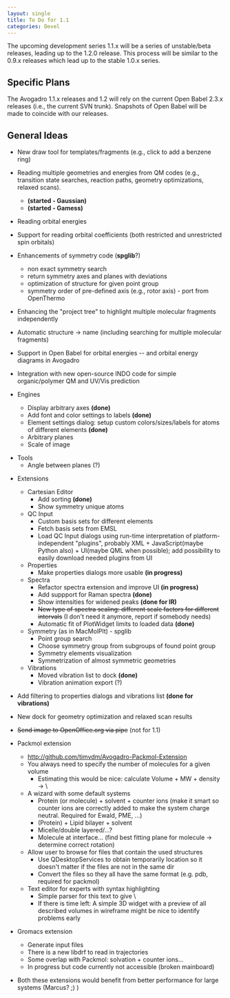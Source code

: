 ```yaml
---
layout: single
title: To Do for 1.1
categories: Devel
---
```




The upcoming development series 1.1.x will be a series of unstable/beta releases, leading up to the 1.2.0 release. This process will be similar to the 0.9.x releases which lead up to the stable 1.0.x series.

Specific Plans
--------------

The Avogadro 1.1.x releases and 1.2 will rely on the current Open Babel 2.3.x releases (i.e., the current SVN trunk). Snapshots of Open Babel will be made to coincide with our releases.

General Ideas
-------------

-   New draw tool for templates/fragments (e.g., click to add a benzene ring)



-   Reading multiple geometries and energies from QM codes (e.g., transition state searches, reaction paths, geometry optimizations, relaxed scans).
    -   **(started - Gaussian)**
    -   **(started - Gamess)**
-   Reading orbital energies
-   Support for reading orbital coefficients (both restricted and unrestricted spin orbitals)
-   Enhancements of symmetry code (**spglib**?)
    -   non exact symmetry search
    -   return symmetry axes and planes with deviations
    -   optimization of structure for given point group
    -   symmetry order of pre-defined axis (e.g., rotor axis) - port from OpenThermo



-   Enhancing the "project tree" to highlight multiple molecular fragments independently
-   Automatic structure -\> name (including searching for multiple molecular fragments)
-   Support in Open Babel for orbital energies -- and orbital energy diagrams in Avogadro
-   Integration with new open-source INDO code for simple organic/polymer QM and UV/Vis prediction



-   Engines
    -   Display arbitrary axes **(done)**
    -   Add font and color settings to labels **(done)**
    -   Element settings dialog: setup custom colors/sizes/labels for atoms of different elements **(done)**
    -   Arbitrary planes
    -   Scale of image

<!-- -->

-   Tools
    -   Angle between planes (?)

<!-- -->

-   Extensions
    -   Cartesian Editor
        -   Add sorting **(done)**
        -   Show symmetry unique atoms
    -   QC Input
        -   Custom basis sets for different elements
        -   Fetch basis sets from EMSL
        -   Load QC Input dialogs using run-time interpretation of platform-independent "plugins", probably XML + JavaScript(maybe Python also) + UI(maybe QML when possible); add possibility to easily download needed plugins from UI
    -   Properties
        -   Make properties dialogs more usable **(in progress)**
    -   Spectra
        -   Refactor spectra extension and improve UI **(in progress)**
        -   Add suppport for Raman spectra **(done)**
        -   Show intensities for widened peaks **(done for IR)**
        -   <s>New type of spectra scaling: different scale factors for different intervals</s> (I don't need it anymore, report if somebody needs)
        -   Automatic fit of PlotWidget limits to loaded data **(done)**
    -   Symmetry (as in MacMolPlt) - spglib
        -   Point group search
        -   Choose symmetry group from subgroups of found point group
        -   Symmetry elements visualization
        -   Symmetrization of almost symmetric geometries
    -   Vibrations
        -   Moved vibration list to dock **(done)**
        -   Vibration animation export (?)
-   Add filtering to properties dialogs and vibrations list **(done for vibrations)**
-   New dock for geometry optimization and relaxed scan results
-   <s>Send image to OpenOffice.org via pipe</s> (not for 1.1)



-   Packmol extension
    -   <http://github.com/timvdm/Avogadro-Packmol-Extension>
    -   You always need to specify the number of molecules for a given volume
        -   Estimating this would be nice: calculate Volume + MW + density -\> \
    -   A wizard with some default systems
        -   Protein (or molecule) + solvent + counter ions (make it smart so counter ions are correctly added to make the system charge neutral. Required for Ewald, PME, ...)
        -   (Protein) + Lipid bilayer + solvent
        -   Micelle/double layered/...?
        -   Molecule at interface... (find best fitting plane for molecule -\> determine correct rotation)
    -   Allow user to browse for files that contain the used structures
        -   Use QDesktopServices to obtain temporarily location so it doesn't matter if the files are not in the same dir
        -   Convert the files so they all have the same format (e.g. pdb, required for packmol)
    -   Text editor for experts with syntax highlighting
        -   Simple parser for this text to give \
        -   If there is time left: A simple 3D widget with a preview of all described volumes in wireframe might be nice to identify problems early
-   Gromacs extension
    -   Generate input files
    -   There is a new libdrf to read in trajectories
    -   Some overlap with Packmol: solvation + counter ions...
    -   In progress but code currently not accessible (broken mainboard)
-   Both these extensions would benefit from better performance for large systems (Marcus? ;) )



